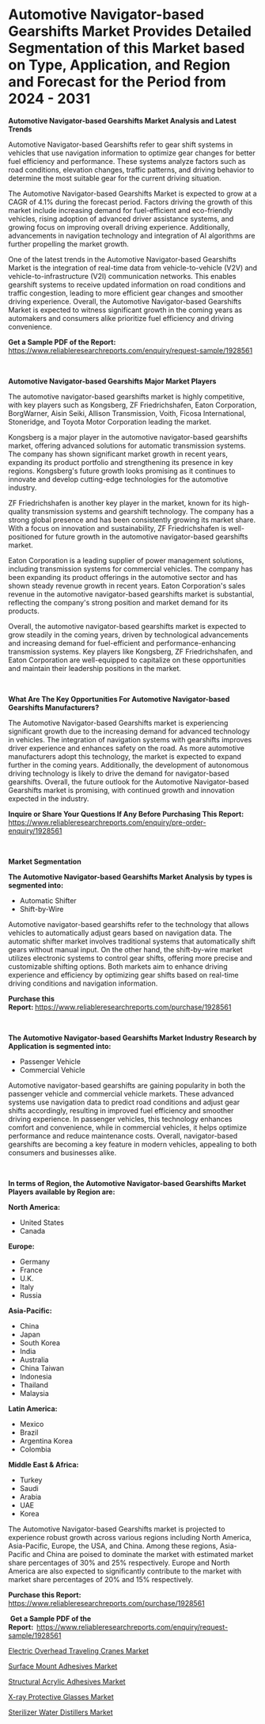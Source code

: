 <p><h1>Automotive Navigator-based Gearshifts Market Provides Detailed Segmentation of this Market based on Type, Application, and Region and Forecast for the Period from 2024 - 2031</h1></p><p><strong>Automotive Navigator-based Gearshifts Market Analysis and Latest Trends</strong></p>
<p><p>Automotive Navigator-based Gearshifts refer to gear shift systems in vehicles that use navigation information to optimize gear changes for better fuel efficiency and performance. These systems analyze factors such as road conditions, elevation changes, traffic patterns, and driving behavior to determine the most suitable gear for the current driving situation.</p><p>The Automotive Navigator-based Gearshifts Market is expected to grow at a CAGR of 4.1% during the forecast period. Factors driving the growth of this market include increasing demand for fuel-efficient and eco-friendly vehicles, rising adoption of advanced driver assistance systems, and growing focus on improving overall driving experience. Additionally, advancements in navigation technology and integration of AI algorithms are further propelling the market growth.</p><p>One of the latest trends in the Automotive Navigator-based Gearshifts Market is the integration of real-time data from vehicle-to-vehicle (V2V) and vehicle-to-infrastructure (V2I) communication networks. This enables gearshift systems to receive updated information on road conditions and traffic congestion, leading to more efficient gear changes and smoother driving experience. Overall, the Automotive Navigator-based Gearshifts Market is expected to witness significant growth in the coming years as automakers and consumers alike prioritize fuel efficiency and driving convenience.</p></p>
<p><strong>Get a Sample PDF of the Report:&nbsp;</strong> <a href="https://www.reliableresearchreports.com/enquiry/request-sample/1928561">https://www.reliableresearchreports.com/enquiry/request-sample/1928561</a></p>
<p>&nbsp;</p>
<p><strong>Automotive Navigator-based Gearshifts Major Market Players</strong></p>
<p><p>The automotive navigator-based gearshifts market is highly competitive, with key players such as Kongsberg, ZF Friedrichshafen, Eaton Corporation, BorgWarner, Aisin Seiki, Allison Transmission, Voith, Ficosa International, Stoneridge, and Toyota Motor Corporation leading the market. </p><p>Kongsberg is a major player in the automotive navigator-based gearshifts market, offering advanced solutions for automatic transmission systems. The company has shown significant market growth in recent years, expanding its product portfolio and strengthening its presence in key regions. Kongsberg's future growth looks promising as it continues to innovate and develop cutting-edge technologies for the automotive industry.</p><p>ZF Friedrichshafen is another key player in the market, known for its high-quality transmission systems and gearshift technology. The company has a strong global presence and has been consistently growing its market share. With a focus on innovation and sustainability, ZF Friedrichshafen is well-positioned for future growth in the automotive navigator-based gearshifts market.</p><p>Eaton Corporation is a leading supplier of power management solutions, including transmission systems for commercial vehicles. The company has been expanding its product offerings in the automotive sector and has shown steady revenue growth in recent years. Eaton Corporation's sales revenue in the automotive navigator-based gearshifts market is substantial, reflecting the company's strong position and market demand for its products.</p><p>Overall, the automotive navigator-based gearshifts market is expected to grow steadily in the coming years, driven by technological advancements and increasing demand for fuel-efficient and performance-enhancing transmission systems. Key players like Kongsberg, ZF Friedrichshafen, and Eaton Corporation are well-equipped to capitalize on these opportunities and maintain their leadership positions in the market.</p></p>
<p>&nbsp;</p>
<p><strong>What Are The Key Opportunities For Automotive Navigator-based Gearshifts Manufacturers?</strong></p>
<p><p>The Automotive Navigator-based Gearshifts market is experiencing significant growth due to the increasing demand for advanced technology in vehicles. The integration of navigation systems with gearshifts improves driver experience and enhances safety on the road. As more automotive manufacturers adopt this technology, the market is expected to expand further in the coming years. Additionally, the development of autonomous driving technology is likely to drive the demand for navigator-based gearshifts. Overall, the future outlook for the Automotive Navigator-based Gearshifts market is promising, with continued growth and innovation expected in the industry.</p></p>
<p><strong>Inquire or Share Your Questions If Any Before Purchasing This Report:</strong> <a href="https://www.reliableresearchreports.com/enquiry/pre-order-enquiry/1928561">https://www.reliableresearchreports.com/enquiry/pre-order-enquiry/1928561</a></p>
<p>&nbsp;</p>
<p><strong>Market Segmentation</strong></p>
<p><strong>The Automotive Navigator-based Gearshifts Market Analysis by types is segmented into:</strong></p>
<p><ul><li>Automatic Shifter</li><li>Shift-by-Wire</li></ul></p>
<p><p>Automotive navigator-based gearshifts refer to the technology that allows vehicles to automatically adjust gears based on navigation data. The automatic shifter market involves traditional systems that automatically shift gears without manual input. On the other hand, the shift-by-wire market utilizes electronic systems to control gear shifts, offering more precise and customizable shifting options. Both markets aim to enhance driving experience and efficiency by optimizing gear shifts based on real-time driving conditions and navigation information.</p></p>
<p><strong>Purchase this Report:&nbsp;</strong><a href="https://www.reliableresearchreports.com/purchase/1928561">https://www.reliableresearchreports.com/purchase/1928561</a></p>
<p>&nbsp;</p>
<p><strong>The Automotive Navigator-based Gearshifts Market Industry Research by Application is segmented into:</strong></p>
<p><ul><li>Passenger Vehicle</li><li>Commercial Vehicle</li></ul></p>
<p><p>Automotive navigator-based gearshifts are gaining popularity in both the passenger vehicle and commercial vehicle markets. These advanced systems use navigation data to predict road conditions and adjust gear shifts accordingly, resulting in improved fuel efficiency and smoother driving experience. In passenger vehicles, this technology enhances comfort and convenience, while in commercial vehicles, it helps optimize performance and reduce maintenance costs. Overall, navigator-based gearshifts are becoming a key feature in modern vehicles, appealing to both consumers and businesses alike.</p></p>
<p>&nbsp;</p>
<p><strong>In terms of Region, the Automotive Navigator-based Gearshifts Market Players available by Region are:</strong></p>
<p>
    <p> <strong> North America: </strong>
        <ul>
            <li>United States</li>
            <li>Canada</li>
        </ul>
        </p> 
    <p> <strong> Europe: </strong>
        <ul>
            <li>Germany</li>
            <li>France</li>
            <li>U.K.</li>
            <li>Italy</li>
            <li>Russia</li>
        </ul>
        </p> 
    <p> <strong> Asia-Pacific: </strong>
        <ul>
            <li>China</li>
            <li>Japan</li>
            <li>South Korea</li>
            <li>India</li>
            <li>Australia</li>
            <li>China Taiwan</li>
            <li>Indonesia</li>
            <li>Thailand</li>
            <li>Malaysia</li>
        </ul>
        </p> 
    <p> <strong> Latin America: </strong>
        <ul>
            <li>Mexico</li>
            <li>Brazil</li>
            <li>Argentina Korea</li>
            <li>Colombia</li>
        </ul>
        </p> 
    <p> <strong> Middle East & Africa: </strong>
        <ul>
            <li>Turkey</li>
            <li>Saudi</li>
            <li>Arabia</li>
            <li>UAE</li>
            <li>Korea</li>
        </ul>
    </p>
    </p>
<p><p>The Automotive Navigator-based Gearshifts market is projected to experience robust growth across various regions including North America, Asia-Pacific, Europe, the USA, and China. Among these regions, Asia-Pacific and China are poised to dominate the market with estimated market share percentages of 30% and 25% respectively. Europe and North America are also expected to significantly contribute to the market with market share percentages of 20% and 15% respectively.</p></p>
<p><strong>Purchase this Report: </strong><a href="https://www.reliableresearchreports.com/purchase/1928561">https://www.reliableresearchreports.com/purchase/1928561</a></p>
<p>&nbsp;<strong>Get a Sample PDF of the Report:&nbsp;&nbsp;</strong><a href="https://www.reliableresearchreports.com/enquiry/request-sample/1928561">https://www.reliableresearchreports.com/enquiry/request-sample/1928561</a></p>
<p><strong></strong></p>
<p><p><a href="https://github.com/jerrycopelandthomaswsqd8q/Market-Research-Report-List-1/blob/main/electric-overhead-traveling-cranes-market.md">Electric Overhead Traveling Cranes Market</a></p><p><a href="https://view.publitas.com/reportprime-1/insights-into-surface-mount-adhesives-market-size-analysing-market-share-trends-and-growth-from-2024-to-2031/">Surface Mount Adhesives Market</a></p><p><a href="https://view.publitas.com/reportprime-1/structural-acrylic-adhesives-market-size-growing-and-forecasted-for-period-from-2024-2031-and-provides-complete-market-analysis-of-this-market/">Structural Acrylic Adhesives Market</a></p><p><a href="https://natural-crush-b99.notion.site/X-ray-Protective-Glasses-Market-Size-Market-Trends-and-Growth-Outlook-forecasted-for-period-from-2-d8d1ad8dd18142e7833d99358a080c80">X-ray Protective Glasses Market</a></p><p><a href="https://boundless-drawbridge-702.notion.site/Sterilizer-Water-Distillers-Market-Challenges-Opportunities-and-Growth-Drivers-and-Major-Market-P-d482ceb3414447f286d3800751ab98f1">Sterilizer Water Distillers Market</a></p></p>